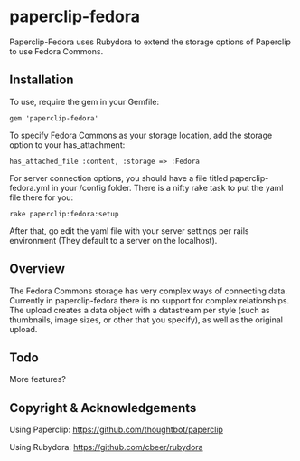 paperclip-fedora
================

Paperclip-Fedora uses Rubydora to extend the storage options of Paperclip to use Fedora Commons.

## Installation

To use, require the gem in your Gemfile:

`gem 'paperclip-fedora'`

To specify Fedora Commons as your storage location, add the storage option to your
has_attachment:

`has_attached_file :content, :storage => :Fedora`

For server connection options, you should have a file titled paperclip-fedora.yml in your
/config folder. There is a nifty rake task to put the yaml file there for you:

`rake paperclip:fedora:setup`

After that, go edit the yaml file with your server settings per rails environment (They default to a server on the localhost).

## Overview

The Fedora Commons storage has very complex ways of connecting data. Currently in
paperclip-fedora there is no support for complex relationships. The upload creates
a data object with a datastream per style (such as thumbnails, image sizes, or
other that you specify), as well as the original upload.

## Todo

More features?

## Copyright & Acknowledgements

Using Paperclip: https://github.com/thoughtbot/paperclip

Using Rubydora: https://github.com/cbeer/rubydora
